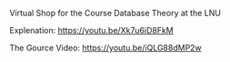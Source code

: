 Virtual Shop for the Course Database Theory at the LNU



Explenation: 
https://youtu.be/Xk7u6iD8FkM


The Gource Video:
https://youtu.be/iQLG88dMP2w
